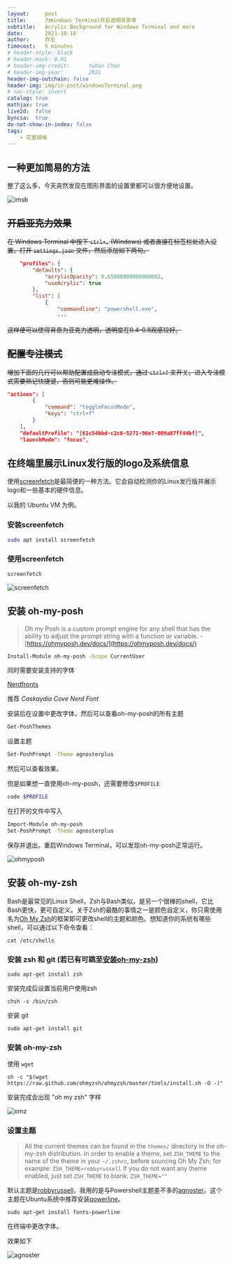 ```yaml
---
layout:     post
title:      为Windows Terminal开启透明背景等
subtitle:   Acrylic Background for Windows Terminal and more
date:       2021-10-18
author:     炸毛
timecost:   5 minutes
# header-style: black
# header-mask: 0.01
# header-img-credit:      Yuhan Chen
# header-img-year:        2021 
header-img-outchain: false
header-img: img/in-post/windowsTerminal.png
# nav-style: invert
catalog: true
mathjax: true
live2d:  false
byncsa:  true
do-not-show-in-index: false
tags:
    - 花里胡哨
---
```


## 一种更加简易的方法

整了这么多，今天突然发现在图形界面的设置里都可以很方便地设置。

![imsb](/img/in-post/wt_settings.png)

## ~~开启亚克力效果~~

~~在 Windows Terminal 中按下 `ctrl+,` (Windows) 或者直接在标签栏处进入设置。打开 `settings.json` 文件，然后添加如下两句。~~

```json
    "profiles": {
        "defaults": {
            "acrylicOpacity": 0.65000000000000002,
            "useAcrylic": true
        },
        "list": [
            {
                "commandline": "powershell.exe",
                ···
```

~~这样便可以使得背景为亚克力透明，透明度在0.4-0.8观感较好。~~

## ~~配置专注模式~~

~~增加下面的几行可以帮助配置成启动专注模式，通过 `ctrl+f` 来开关。进入专注模式需要熟记快捷键，否则可能更难操作。~~

```json
"actions": [
        {
            "command": "toggleFocusMode",
            "keys": "ctrl+f"
        }
    ],
    "defaultProfile": "{61c54bbd-c2c6-5271-96e7-009a87ff44bf}",
    "launchMode": "focus",
```

## 在终端里展示Linux发行版的logo及系统信息

使用[screenfetch](https://github.com/KittyKatt/screenFetch)是最简便的一种方法。它会自动检测你的Linux发行版并展示logo和一些基本的硬件信息。

以我的 Ubuntu VM 为例。

### 安装screenfetch

```bash
sudo apt install screenfetch
```

### 使用screenfetch

```bash
screenfetch
```

![screenfetch](/img/in-post/windowsTerminal.png)

## 安装 oh-my-posh

> Oh my Posh is a custom prompt engine for any shell that has the ability to adjust the prompt string with a function or variable.  - [https://ohmyposh.dev/docs/](https://ohmyposh.dev/docs/)

```bash
Install-Module oh-my-posh -Scope CurrentUser
```

同时需要安装支持的字体

[Nerdfronts](https://www.nerdfonts.com/font-downloads)

推荐 _Caskaydia Cove Nerd Font_

安装后在设置中更改字体，然后可以查看oh-my-posh的所有主题

```bash
Get-PoshThemes
```

设置主题

```bash
Set-PoshPrompt -Theme agnosterplus
```

然后可以查看效果。

但是如果想一直使用oh-my-posh，还需要修改`$PROFILE`

```bash
code $PROFILE
```

在打开的文件中写入

```bash
Import-Module oh-my-posh
Set-PoshPrompt -Theme agnosterplus
```

保存并退出。重启Windows Terminal，可以发现oh-my-posh正常运行。

![ohmyposh](/img/in-post/ohmyposh.png)

## 安装 oh-my-zsh

Bash是最常见的Linux Shell，Zsh与Bash类似，是另一个很棒的shell，它比Bash更快，更可自定义。关于Zsh的最酷的事情之一是颜色自定义，你只需使用名为[Oh My Zsh](https://ohmyz.sh/)的框架即可更改shell的主题和颜色。想知道你的系统有哪些shell，可以通过以下命令查看：

```shell
cat /etc/shells
```

### 安装 zsh 和 git (若已有可跳至[安装oh-my-zsh](#安装oh-my-zsh)) <!--https://lzzmm.github.io/2021/10/19/oh-my-zsh/-->

```shell
sudo apt-get install zsh
```

安装完成后设置当前用户使用zsh

```shell
chsh -s /bin/zsh
```

安装 git

```shell
sudo apt-get install git
```

### 安装 oh-my-zsh

使用 `wget`

```shell
sh -c "$(wget https://raw.github.com/ohmyzsh/ohmyzsh/master/tools/install.sh -O -)"
```

安装完成会出现 "oh my zsh" 字样

![omz](/img/in-post/omz.png)

### 设置主题

> All the current themes can be found in the `themes/` directory in the oh-my-zsh distribution. In order to enable a theme, set `ZSH_THEME` to the name of the theme in your `~/.zshrc`, before sourcing Oh My Zsh; for example: `ZSH_THEME=robbyrussell` If you do not want any theme enabled, just set `ZSH_THEME` to blank: `ZSH_THEME=""`

默认主题是[robbyrussell](https://github.com/ohmyzsh/ohmyzsh/wiki/Themes)，我用的是与Powershell主题差不多的[agnoster](https://github.com/agnoster/agnoster-zsh-theme)。这个主题在Ubuntu系统中推荐安装[powerline](https://github.com/powerline/fonts)。

```shell
sudo apt-get install fonts-powerline
```

在终端中更改字体。

效果如下

![agnoster](/img/in-post/agnoster.png)
